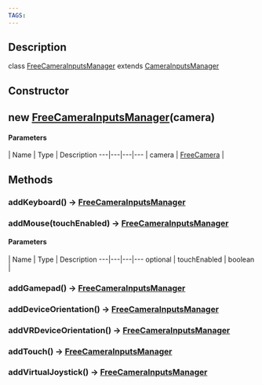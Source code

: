 ```yaml
---
TAGS:
---
```

## Description

class [FreeCameraInputsManager](/classes/2.4/FreeCameraInputsManager) extends [CameraInputsManager](/classes/2.4/CameraInputsManager)



## Constructor

## new [FreeCameraInputsManager](/classes/2.4/FreeCameraInputsManager)(camera)



#### Parameters
 | Name | Type | Description
---|---|---|---
 | camera | [FreeCamera](/classes/2.4/FreeCamera) | 

## Methods

### addKeyboard() &rarr; [FreeCameraInputsManager](/classes/2.4/FreeCameraInputsManager)


### addMouse(touchEnabled) &rarr; [FreeCameraInputsManager](/classes/2.4/FreeCameraInputsManager)



#### Parameters
 | Name | Type | Description
---|---|---|---
optional | touchEnabled | boolean | 

### addGamepad() &rarr; [FreeCameraInputsManager](/classes/2.4/FreeCameraInputsManager)


### addDeviceOrientation() &rarr; [FreeCameraInputsManager](/classes/2.4/FreeCameraInputsManager)


### addVRDeviceOrientation() &rarr; [FreeCameraInputsManager](/classes/2.4/FreeCameraInputsManager)


### addTouch() &rarr; [FreeCameraInputsManager](/classes/2.4/FreeCameraInputsManager)


### addVirtualJoystick() &rarr; [FreeCameraInputsManager](/classes/2.4/FreeCameraInputsManager)


